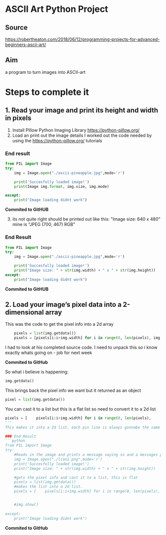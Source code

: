 # ASCII Art Python Project

## Source 
https://robertheaton.com/2018/06/12/programming-projects-for-advanced-beginners-ascii-art/

## Aim
a program to turn images into ASCII-art


# Steps to complete it
## 1. Read your image and print its height and width in pixels

1. Install Pillow Python Imaging Library
https://python-pillow.org/
2. Load an print out the image details 
I worked out the code needed by using the https://python-pillow.org/ tutorials

### End result
```python
from PIL import Image
try:
    img = Image.open("./ascii-pineapple.jpg",mode='r')

    print('Succesfully loaded image!')
    print(Image img.format, img.size, img.mode)

except:
    print("Image loading didnt work")
```

**Commited to GitHUB**

3. its not quite right should be printed out like this: "Image size: 640 x 480" mine is "JPEG (700, 467) RGB"

### End Result
```python
from PIL import Image
try:
    img = Image.open("./ascii-pineapple.jpg",mode='r')

    print('Succesfully loaded image!')
    print("Image size: " + str(img.width) + " x " + str(img.height))
except:
    print("Image loading didnt work")
```
**Commited to GitHUB**

## 2. Load your image’s pixel data into a 2-dimensional array
This was the code to get the pixel info into a 2d array
```python
    pixels = list(img.getdata())
    pixels = [pixels[i:i+img.width] for i in range(0, len(pixels), img.width)]
```
I had to look at his completed source code.  I need to unpack this so i know exactly whats going on - job for next week

**Commited to GitHub**

So what i believe is happening:
```python
img.getdata()  
```

This brings back the pixel info we want but it returned as an object

```python
pixel = list(img.getdata())  
```
You can cast it to a list but this is a flat list so need to convert it to a 2d list 
```python
pixels = [    pixels[i:i+img.width] for i in range(0, len(pixels),          img.width)]
'''
This makes it into a 2d list, each pix line is always gonnabe the same lenght (img.width). so this then loops throught and 'cuts' the long list of pixs everytime it his the width value.

### End Result
```python
from PIL import Image
try:
    #Reads in the image and prints a message saying so and a messages printing the image size
    img = Image.open("./lion2.png",mode='r')
    print('Succesfully loaded image!')
    print("Image size: " + str(img.width) + " x " + str(img.height))

    #gets the pixel info and cast it to a list. this is flat
    pixels = list(img.getdata())
    #makes the list into a 2d list.
    pixels = [    pixels[i:i+img.width] for i in range(0, len(pixels),          img.width)]


    #img.show()
    
except:
    print("Image loading didnt work")
```

**Commited to GitHub**